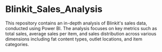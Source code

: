 # Blinkit_Sales_Analysis

This repository contains an in-depth analysis of Blinkit's sales data, conducted using Power BI. The analysis focuses on key metrics such as total sales, average sales per item, and sales distribution across various dimensions including fat content types, outlet locations, and item categories.


